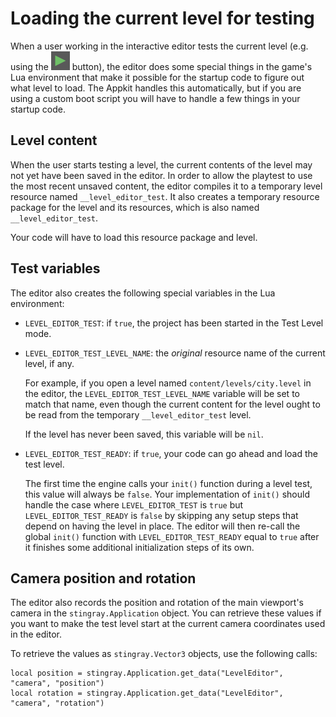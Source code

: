 # Loading the current level for testing

When a user working in the interactive editor tests the current level (e.g. using the ![Play](../../../images/icon_test_level.png) button), the editor does some special things in the game's Lua environment that make it possible for the startup code to figure out what level to load. The Appkit handles this automatically, but if you are using a custom boot script you will have to handle a few things in your startup code.

## Level content

When the user starts testing a level, the current contents of the level may not yet have been saved in the editor. In order to allow the playtest to use the most recent unsaved content, the editor compiles it to a temporary level resource named `__level_editor_test`. It also creates a temporary resource package for the level and its resources, which is also named `__level_editor_test`.

Your code will have to load this resource package and level.

## Test variables

The editor also creates the following special variables in the Lua environment:

-	`LEVEL_EDITOR_TEST`: if `true`, the project has been started in the Test Level mode.

-	`LEVEL_EDITOR_TEST_LEVEL_NAME`: the *original* resource name of the current level, if any.

	For example, if you open a level named `content/levels/city.level` in the editor, the `LEVEL_EDITOR_TEST_LEVEL_NAME` variable will be set to match that name, even though the current content for the level ought to be read from the temporary `__level_editor_test` level.

	If the level has never been saved, this variable will be `nil`.

-	`LEVEL_EDITOR_TEST_READY`: if `true`, your code can go ahead and load the test level.

	The first time the engine calls your `init()` function during a level test, this value will always be `false`. Your implementation of `init()` should handle the case where `LEVEL_EDITOR_TEST` is `true` but `LEVEL_EDITOR_TEST_READY` is `false` by skipping any setup steps that depend on having the level in place. The editor will then re-call the global `init()` function with `LEVEL_EDITOR_TEST_READY` equal to `true` after it finishes some additional initialization steps of its own.

## Camera position and rotation

The editor also records the position and rotation of the main viewport's camera in the `stingray.Application` object. You can retrieve these values if you want to make the test level start at the current camera coordinates used in the editor.

To retrieve the values as `stingray.Vector3` objects, use the following calls:

~~~{lua}
local position = stingray.Application.get_data("LevelEditor", "camera", "position")
local rotation = stingray.Application.get_data("LevelEditor", "camera", "rotation")
~~~
